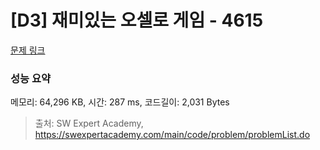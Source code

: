 # [D3] 재미있는 오셀로 게임 - 4615 

[문제 링크](https://swexpertacademy.com/main/code/problem/problemDetail.do?contestProbId=AWQmA4uK8ygDFAXj) 

### 성능 요약

메모리: 64,296 KB, 시간: 287 ms, 코드길이: 2,031 Bytes



> 출처: SW Expert Academy, https://swexpertacademy.com/main/code/problem/problemList.do